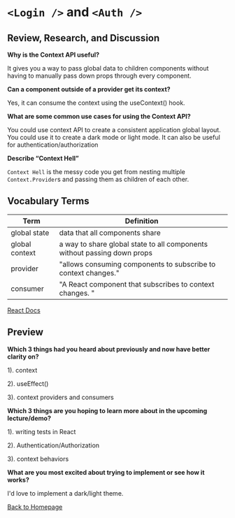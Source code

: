 # `<Login />` and `<Auth />`

## Review, Research, and Discussion

**Why is the Context API useful?**

It gives you a way to pass global data to children components without having to manually pass down props through every component. 

**Can a component outside of a provider get its context?**

Yes, it can consume the context using the useContext() hook.

**What are some common use cases for using the Context API?**

You could use context API to create a consistent application global layout. You could use it to create a dark mode or light mode. It can also be useful for authentication/authorization

**Describe “Context Hell”**

`Context Hell` is the messy code you get from nesting multiple `Context.Provider`s and passing them as children of each other. 

## Vocabulary Terms

| Term      | Definition |
| ----------- | ----------- |
| global state    |  data that all components share |
| global context    |  a way to share global state to all components without passing down props |
| provider   |  "allows consuming components to subscribe to context changes." |
| consumer   |  "A React component that subscribes to context changes. " |

[React Docs](https://reactjs.org/docs/context.html#:~:text=Context.Consumer&text=A%20React%20component%20that%20subscribes,and%20returns%20a%20React%20node.)

## Preview

**Which 3 things had you heard about previously and now have better clarity on?**

1). context

2). useEffect()

3). context providers and consumers

**Which 3 things are you hoping to learn more about in the upcoming lecture/demo?**

1). writing tests in React

2). Authentication/Authorization

3). context behaviors

**What are you most excited about trying to implement or see how it works?**

I'd love to implement a dark/light theme.  


[Back to Homepage](../README.md)